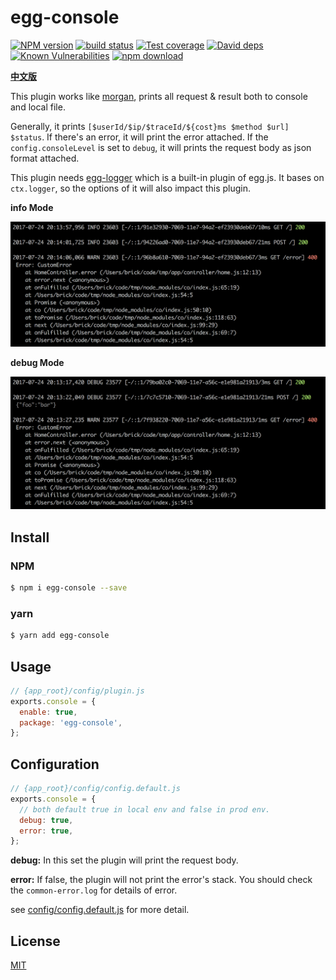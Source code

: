 # egg-console

[![NPM version][npm-image]][npm-url]
[![build status][travis-image]][travis-url]
[![Test coverage][codecov-image]][codecov-url]
[![David deps][david-image]][david-url]
[![Known Vulnerabilities][snyk-image]][snyk-url]
[![npm download][download-image]][download-url]

[npm-image]: https://img.shields.io/npm/v/egg-console.svg?style=flat-square
[npm-url]: https://npmjs.org/package/egg-console
[travis-image]: https://img.shields.io/travis/brickyang/egg-console.svg?style=flat-square
[travis-url]: https://travis-ci.org/brickyang/egg-console
[codecov-image]: https://img.shields.io/codecov/c/github/brickyang/egg-console.svg?style=flat-square
[codecov-url]: https://codecov.io/github/brickyang/egg-console?branch=master
[david-image]: https://img.shields.io/david/brickyang/egg-console.svg?style=flat-square
[david-url]: https://david-dm.org/brickyang/egg-console
[snyk-image]: https://snyk.io/test/npm/egg-console/badge.svg?style=flat-square
[snyk-url]: https://snyk.io/test/npm/egg-console
[download-image]: https://img.shields.io/npm/dm/egg-console.svg?style=flat-square
[download-url]: https://npmjs.org/package/egg-console

[**中文版**](https://github.com/brickyang/egg-console/blob/master/README.zh_CN.md)

This plugin works like [morgan](https://github.com/expressjs/morgan), prints all request & result both to console and local file.

Generally, it prints `[$userId/$ip/$traceId/${cost}ms $method $url] $status`. If there's an error, it will print the error attached. If the `config.consoleLevel` is set to `debug`, it will prints the request body as json format attached.

This plugin needs [egg-logger](https://github.com/eggjs/egg-logger) which is a built-in plugin of egg.js. It bases on `ctx.logger`, so the options of it will also impact this plugin.

**info Mode**

![](https://raw.githubusercontent.com/brickyang/egg-console/master/screen/info.png)

**debug Mode**

![](https://raw.githubusercontent.com/brickyang/egg-console/master/screen/debug.png)

## Install

### NPM
```bash
$ npm i egg-console --save
```
### yarn
```bash
$ yarn add egg-console
```
## Usage

```js
// {app_root}/config/plugin.js
exports.console = {
  enable: true,
  package: 'egg-console',
};
```

## Configuration

```js
// {app_root}/config/config.default.js
exports.console = {
  // both default true in local env and false in prod env.
  debug: true,
  error: true,
};
```

**debug:** In this set the plugin will print the request body.

**error:** If false, the plugin will not print the error's stack. You should check the `common-error.log` for details of error.

see [config/config.default.js](config/config.default.js) for more detail.

## License

[MIT](LICENSE)
